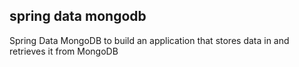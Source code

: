 ## spring data mongodb

 Spring Data MongoDB to build an application that stores data in and retrieves it from MongoDB
